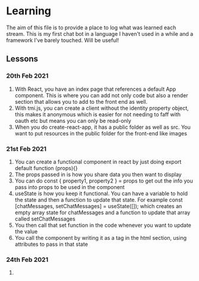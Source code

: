 # Learning

The aim of this file is to provide a place to log what was learned each stream. This is my first chat bot in a language I haven't used in a while and a framework I've barely touched. Will be useful!

## Lessons

### 20th Feb 2021
1. With React, you have an index page that references a default App component. This is where you can add not only code but also a render section that allows you to add to the front end as well.
2. With tmi.js, you can create a client without the identity property object, this makes it anonymous which is easier for not needing to faff with oauth etc but means you can only be read-only
3. When you do create-react-app, it has a public folder as well as src. You want to put resources in the public folder for the front-end like images

### 21st Feb 2021
1. You can create a functional component in react by just doing export default function <name>(props){}
2. The props passed in is how you share data you then want to display
3. You can do const { property1, property2 } = props to get out the info you pass into props to be used in the component
4. useState is how you keep it functional. You can have a variable to hold the state and then a function to update that state. For example const [chatMessages, setChatMessages] = useState([]); which creates an empty array state for chatMessages and a function to update that array called setChatMessages
5. You then call that set function in the code whenever you want to update the value
6. You call the component by writing it as a tag in the html section, using attributes to pass in that state 

### 24th Feb 2021
1. 